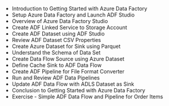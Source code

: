 * Introduction to Getting Started with Azure Data Factory
* Setup Azure Data Factory and Launch ADF Studio
* Overview of Azure Data Factory Studio
* Create ADF Linked Service to Storage Account
* Create ADF Dataset using ADF Studio
* Review ADF Dataset CSV Properties
* Create Azure Dataset for Sink using Parquet
* Understand the Schema of Data Set
* Create Data Flow Source using Azure Dataset
* Define Cache Sink to ADF Data Flow
* Create ADF Pipeline for File Format Converter
* Run and Review ADF Data Pipelines
* Update ADF Data Flow with ADLS Dataset as Sink
* Conclusion to Getting Started with Azure Data Factory
* Exercise - Simple ADF Data Flow and Pipeline for Order Items